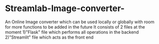 # Streamlab-Image-converter-
An Online Image converter which can be used locally or globally with room for more functions to be added in the future
It consists of 2 files at the moment 
1)"Flask" file which performs all operations in the backend
2)"Streamlit" file which acts as the front end
